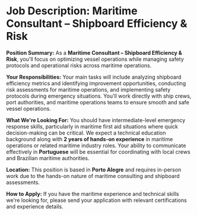# Job Description: Maritime Consultant – Shipboard Efficiency & Risk

**Position Summary:**
As a **Maritime Consultant – Shipboard Efficiency & Risk**, you'll focus on optimizing vessel operations while managing safety protocols and operational risks across maritime operations.

**Your Responsibilities:**
Your main tasks will include analyzing shipboard efficiency metrics and identifying improvement opportunities, conducting risk assessments for maritime operations, and implementing safety protocols during emergency situations. You'll work directly with ship crews, port authorities, and maritime operations teams to ensure smooth and safe vessel operations.

**What We're Looking For:**
You should have intermediate-level emergency response skills, particularly in maritime first aid situations where quick decision-making can be critical. We expect a technical education background along with **2 years of hands-on experience** in maritime operations or related maritime industry roles. Your ability to communicate effectively in **Portuguese** will be essential for coordinating with local crews and Brazilian maritime authorities.

**Location:**
This position is based in **Porto Alegre** and requires in-person work due to the hands-on nature of maritime consulting and shipboard assessments.

**How to Apply:**
If you have the maritime experience and technical skills we're looking for, please send your application with relevant certifications and experience details.